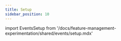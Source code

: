 ```yaml
---
title: Setup
sidebar_position: 10
---
```


import EventsSetup from '/docs/feature-management-experimentation/shared/events/setup.mdx'

<EventsSetup />
